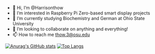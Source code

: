 - 👋 Hi, I’m @Harrisonthow
- 👀 I’m interested in Raspberry Pi Zero-based smart display projects
- 🌱 I’m currently studying Biochemistry and German at Ohio State University
- 💞️ I’m looking to collaborate on anything and everything!
- 📫 How to reach me thow.3@osu.edu

[![Anurag's GitHub stats](https://github-readme-stats.vercel.app/api?username=harrisonthow)](https://github.com/anuraghazra/github-readme-stats)
[![Top Langs](https://github-readme-stats.vercel.app/api/top-langs/?username=harrisonthow)](https://github.com/anuraghazra/github-readme-stats)

<!---
Harrisonthow/Harrisonthow is a ✨ special ✨ repository because its `README.md` (this file) appears on your GitHub profile.
You can click the Preview link to take a look at your changes.
--->

